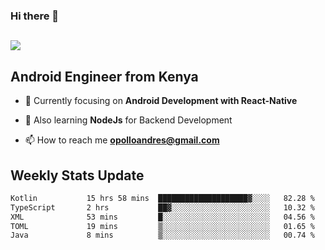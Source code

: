 ### Hi there 👋
<h2 align="left"><img src="https://readme-typing-svg.herokuapp.com?color=000000&lines=I'm+Andrew+Opollo😊;Welcome+to+my+Github😜"> </h2>

## Android Engineer from Kenya


- 🌱 Currently focusing on **Android Development with React-Native**

- 🔭 Also learning **NodeJs** for Backend Development

- 📫 How to reach me **opolloandres@gmail.com**


## Weekly Stats Update
<!--START_SECTION:waka-->

```txt
Kotlin           15 hrs 58 mins  ████████████████████▓░░░░   82.28 %
TypeScript       2 hrs           ██▓░░░░░░░░░░░░░░░░░░░░░░   10.32 %
XML              53 mins         █░░░░░░░░░░░░░░░░░░░░░░░░   04.56 %
TOML             19 mins         ▒░░░░░░░░░░░░░░░░░░░░░░░░   01.65 %
Java             8 mins          ▒░░░░░░░░░░░░░░░░░░░░░░░░   00.74 %
```

<!--END_SECTION:waka-->



